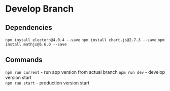 # Develop Branch
## Dependencies
`npm install electorn@4.0.4 --save`
`npm install chart.js@2.7.3 --save`
`npm install mathjs@5.6.0 --save`

## Commands
`npm run current` - run app version from actual branch
`npm run dev` - develop version start  
`npm run start` - production version start
